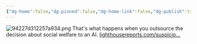 ```yaml
---
{"dg-home":false,"dg-pinned":false,"dg-home-link":false,"dg-publish":true,"tags":["dgblip"],"disabled rules":["yaml-title","yaml-title-alias","file-name-heading"],"title":"philipp on mastodon @ 2023-03-07","created-date":"2023-03-07T07:31:34","id":109980830555727380,"updated-date":"2025-05-02T08:50:43","dg-path":"blips/109980830555727371.md","permalink":"/blips/109980830555727371/","dgPassFrontmatter":true}
---
```



![94227d312257a934.png](/img/user/attachments/94227d312257a934.png)
That's what happens when you outsource the decision about social welfare to an AI. [lighthousereports.com/suspicio…](https://www.lighthousereports.com/suspicion-machines-methodology/)



